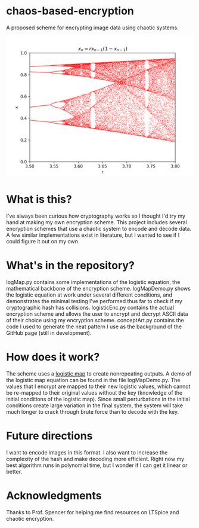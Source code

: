 # chaos-based-encryption
A proposed scheme for encrypting image data using chaotic systems.

![The Logistic Equation](https://github.com/dhpitt/chaos-encryption-scheme/blob/main/images/bifurcation_diagram_2.png)

# What is this?
I've always been curious how cryptography works so I thought I'd try my hand at making my own encryption scheme. This project includes several encryption schemes that use a chaotic system to encode and decode data. A few similar implementations exist in literature, but I wanted to see if I could figure it out on my own.

# What's in the repository?
logMap.py contains some implementations of the logistic equation, the mathematical backbone of the encryption scheme. logMapDemo.py shows the logistic equation at work under several different conditions, and demonstrates the minimal testing I've performed thus far to check if my cryptographic hash has collisions. logisticEnc.py contains the actual encryption scheme and allows the user to encrypt and decrypt ASCII data of their choice using my encryption scheme. conceptArt.py contains the code I used to generate the neat pattern I use as the background of the GitHub page (still in development). 

# How does it work?
The scheme uses a [logistic map](https://en.wikipedia.org/wiki/Logistic_map) to create nonrepeating outputs. A demo of the logistic map equation can be found in the file logMapDemo.py. The values that I encrypt are mapped to their new logistic values, which cannot be re-mapped to their original values without the key (knowledge of the initial conditions of the logistic map). Since small perturbations in the initial conditions create large variation in the final system, the system will take much longer to crack through brute force than to decode with the key. 

# Future directions
I want to encode images in this format. I also want to increase the complexity of the hash and make decoding more efficient. Right now my best algorithm runs in polynomial time, but I wonder if I can get it linear or better. 

# Acknowledgments
Thanks to Prof. Spencer for helping me find resources on LTSpice and chaotic encryption. 
